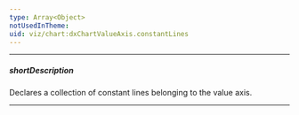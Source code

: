 ```yaml
---
type: Array<Object>
notUsedInTheme: 
uid: viz/chart:dxChartValueAxis.constantLines
---
```

---
##### shortDescription
Declares a collection of constant lines belonging to the value axis.

---
